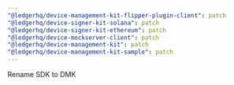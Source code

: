 ```yaml
---
"@ledgerhq/device-management-kit-flipper-plugin-client": patch
"@ledgerhq/device-signer-kit-solana": patch
"@ledgerhq/device-signer-kit-ethereum": patch
"@ledgerhq/device-mockserver-client": patch
"@ledgerhq/device-management-kit": patch
"@ledgerhq/device-management-kit-sample": patch
---
```


Rename SDK to DMK
